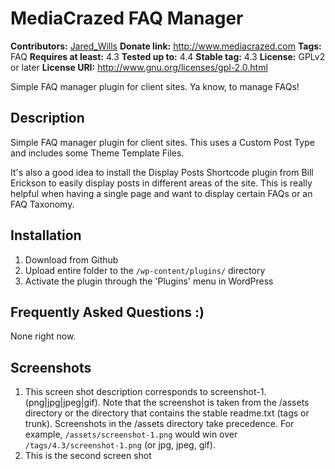 # MediaCrazed FAQ Manager #

**Contributors:** [Jared_Wills](http://www.mediacrazed.com)
**Donate link:** http://www.mediacrazed.com
**Tags:** FAQ
**Requires at least:** 4.3
**Tested up to:** 4.4
**Stable tag:** 4.3
**License:** GPLv2 or later
**License URI:** http://www.gnu.org/licenses/gpl-2.0.html

Simple FAQ manager plugin for client sites. Ya know, to manage FAQs!

## Description ##

Simple FAQ manager plugin for client sites. This uses a Custom Post Type and includes some Theme Template Files. 

It's also a good idea to install the Display Posts Shortcode plugin from Bill Erickson to easily display posts in different areas of the site. This is really helpful when having a single page and want to display certain FAQs or an FAQ Taxonomy.

## Installation ##

1. Download from Github 
1. Upload entire folder to the `/wp-content/plugins/` directory
1. Activate the plugin through the 'Plugins' menu in WordPress

## Frequently Asked Questions :) ##

None right now.

## Screenshots ##

1. This screen shot description corresponds to screenshot-1.(png|jpg|jpeg|gif). Note that the screenshot is taken from
the /assets directory or the directory that contains the stable readme.txt (tags or trunk). Screenshots in the /assets
directory take precedence. For example, `/assets/screenshot-1.png` would win over `/tags/4.3/screenshot-1.png`
(or jpg, jpeg, gif).
2. This is the second screen shot
